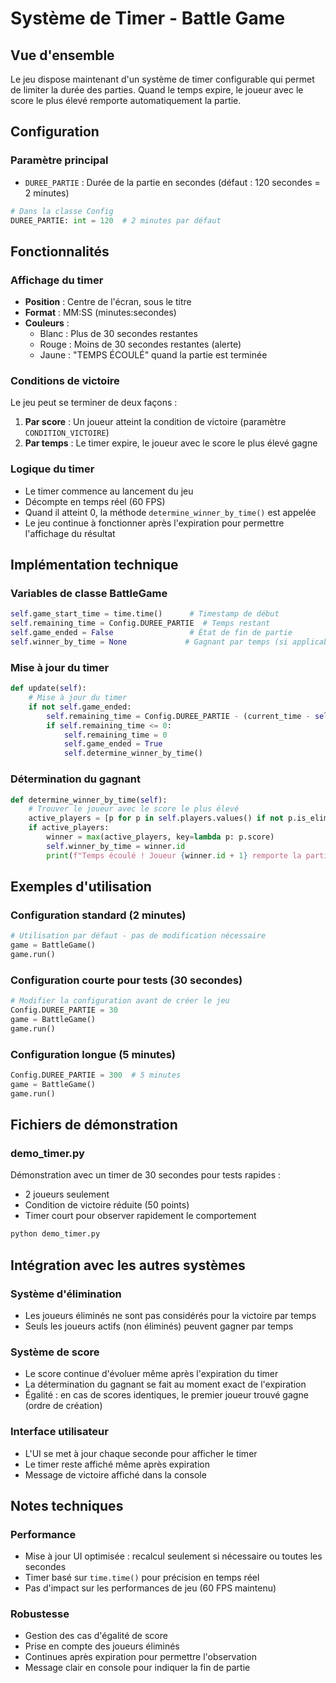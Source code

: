 # Système de Timer - Battle Game

## Vue d'ensemble
Le jeu dispose maintenant d'un système de timer configurable qui permet de limiter la durée des parties. Quand le temps expire, le joueur avec le score le plus élevé remporte automatiquement la partie.

## Configuration

### Paramètre principal
- `DUREE_PARTIE` : Durée de la partie en secondes (défaut : 120 secondes = 2 minutes)

```python
# Dans la classe Config
DUREE_PARTIE: int = 120  # 2 minutes par défaut
```

## Fonctionnalités

### Affichage du timer
- **Position** : Centre de l'écran, sous le titre
- **Format** : MM:SS (minutes:secondes)
- **Couleurs** :
  - Blanc : Plus de 30 secondes restantes
  - Rouge : Moins de 30 secondes restantes (alerte)
  - Jaune : "TEMPS ÉCOULÉ" quand la partie est terminée

### Conditions de victoire
Le jeu peut se terminer de deux façons :
1. **Par score** : Un joueur atteint la condition de victoire (paramètre `CONDITION_VICTOIRE`)
2. **Par temps** : Le timer expire, le joueur avec le score le plus élevé gagne

### Logique du timer
- Le timer commence au lancement du jeu
- Décompte en temps réel (60 FPS)
- Quand il atteint 0, la méthode `determine_winner_by_time()` est appelée
- Le jeu continue à fonctionner après l'expiration pour permettre l'affichage du résultat

## Implémentation technique

### Variables de classe BattleGame
```python
self.game_start_time = time.time()      # Timestamp de début
self.remaining_time = Config.DUREE_PARTIE  # Temps restant
self.game_ended = False                 # État de fin de partie
self.winner_by_time = None             # Gagnant par temps (si applicable)
```

### Mise à jour du timer
```python
def update(self):
    # Mise à jour du timer
    if not self.game_ended:
        self.remaining_time = Config.DUREE_PARTIE - (current_time - self.game_start_time)
        if self.remaining_time <= 0:
            self.remaining_time = 0
            self.game_ended = True
            self.determine_winner_by_time()
```

### Détermination du gagnant
```python
def determine_winner_by_time(self):
    # Trouver le joueur avec le score le plus élevé
    active_players = [p for p in self.players.values() if not p.is_eliminated]
    if active_players:
        winner = max(active_players, key=lambda p: p.score)
        self.winner_by_time = winner.id
        print(f"Temps écoulé ! Joueur {winner.id + 1} remporte la partie avec {winner.score} points !")
```

## Exemples d'utilisation

### Configuration standard (2 minutes)
```python
# Utilisation par défaut - pas de modification nécessaire
game = BattleGame()
game.run()
```

### Configuration courte pour tests (30 secondes)
```python
# Modifier la configuration avant de créer le jeu
Config.DUREE_PARTIE = 30
game = BattleGame()
game.run()
```

### Configuration longue (5 minutes)
```python
Config.DUREE_PARTIE = 300  # 5 minutes
game = BattleGame()
game.run()
```

## Fichiers de démonstration

### demo_timer.py
Démonstration avec un timer de 30 secondes pour tests rapides :
- 2 joueurs seulement
- Condition de victoire réduite (50 points)
- Timer court pour observer rapidement le comportement

```bash
python demo_timer.py
```

## Intégration avec les autres systèmes

### Système d'élimination
- Les joueurs éliminés ne sont pas considérés pour la victoire par temps
- Seuls les joueurs actifs (non éliminés) peuvent gagner par temps

### Système de score
- Le score continue d'évoluer même après l'expiration du timer
- La détermination du gagnant se fait au moment exact de l'expiration
- Égalité : en cas de scores identiques, le premier joueur trouvé gagne (ordre de création)

### Interface utilisateur
- L'UI se met à jour chaque seconde pour afficher le timer
- Le timer reste affiché même après expiration
- Message de victoire affiché dans la console

## Notes techniques

### Performance
- Mise à jour UI optimisée : recalcul seulement si nécessaire ou toutes les secondes
- Timer basé sur `time.time()` pour précision en temps réel
- Pas d'impact sur les performances de jeu (60 FPS maintenu)

### Robustesse
- Gestion des cas d'égalité de score
- Prise en compte des joueurs éliminés
- Continues après expiration pour permettre l'observation
- Message clair en console pour indiquer la fin de partie
